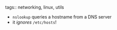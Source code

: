 tags:: networking, linux, utils

- `nslookup` queries a hostname from a DNS server
- it _ignores_ `/etc/hosts`!